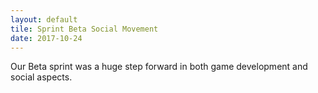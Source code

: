 ```yaml
---
layout: default
tile: Sprint Beta Social Movement
date: 2017-10-24
---
```


Our Beta sprint was a huge step forward in both game development and social aspects.

<!--excerpt-->
